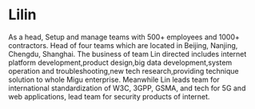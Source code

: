 # Lilin
As a head, Setup and manage teams with 500+ employees and 1000+ contractors. Head of four teams which are located in Beijing, Nanjing, Chengdu, Shanghai. The business of team Lin directed includes internet platform development,product design,big data development,system operation and troubleshooting,new tech research,providing technique solution to whole Migu enterprise. Meanwhile Lin leads team for international standardization of W3C, 3GPP, GSMA, and tech for 5G and web applications, lead team for security products of internet.
